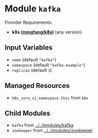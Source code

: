 
# Module `kafka`

Provider Requirements:
* **k8s ([mingfang/k8s](https://registry.terraform.io/providers/mingfang/k8s/latest))** (any version)

## Input Variables
* `name` (default `"kafka"`)
* `namespace` (default `"kafka-example"`)
* `replicas` (default `3`)

## Managed Resources
* `k8s_core_v1_namespace.this` from `k8s`

## Child Modules
* `kafka` from [../../modules/kafka](../../modules/kafka)
* `zookeeper` from [../../modules/zookeeper](../../modules/zookeeper)

